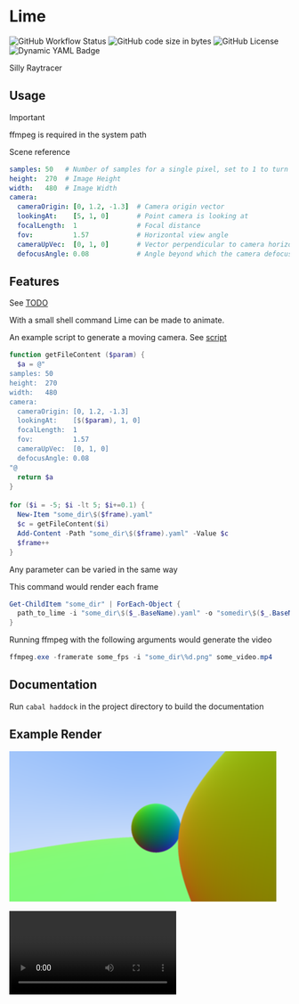 # Lime

![GitHub Workflow Status](https://img.shields.io/github/actions/workflow/status/Froxwin/Lime/haskell.yml?branch=master&style=for-the-badge&label=Haskell%20CI&logo=haskell)
![GitHub code size in bytes](https://img.shields.io/github/languages/code-size/Froxwin/Lime?color=%23f5c2e7&style=for-the-badge)
![GitHub License](https://img.shields.io/github/license/Froxwin/Lime?style=for-the-badge)
![Dynamic YAML Badge](https://img.shields.io/badge/dynamic/yaml?url=https%3A%2F%2Fraw.githubusercontent.com%2FFroxwin%2FLime%2Fmaster%2F.github%2Fworkflows%2Fhaskell.yml&query=%24%5B'jobs'%5D%5B'build'%5D%5B'steps'%5D%5B1%5D%5B'with'%5D%5B'cabal-version'%5D&label=Cabal&style=for-the-badge)

Silly Raytracer

## Usage

> [!IMPORTANT]
> ffmpeg is required in the system path

Scene reference
```yaml
samples: 50   # Number of samples for a single pixel, set to 1 to turn off anti-aliasing
height:  270  # Image Height
width:   480  # Image Width
camera:
  cameraOrigin: [0, 1.2, -1.3]  # Camera origin vector
  lookingAt:    [5, 1, 0]       # Point camera is looking at
  focalLength:  1               # Focal distance
  fov:          1.57            # Horizontal view angle
  cameraUpVec:  [0, 1, 0]       # Vector perpendicular to camera horizon
  defocusAngle: 0.08            # Angle beyond which the camera defocuses objects
```

## Features

See [TODO](TODO.md)

With a small shell command Lime can be made to animate.

An example script to generate a moving camera. See [script](Scripts/Stitch.ps1)

```ps1
function getFileContent ($param) {
  $a = @"
samples: 50
height:  270
width:   480
camera:
  cameraOrigin: [0, 1.2, -1.3]
  lookingAt:    [$($param), 1, 0]
  focalLength:  1
  fov:          1.57
  cameraUpVec:  [0, 1, 0]
  defocusAngle: 0.08
"@
  return $a
}

for ($i = -5; $i -lt 5; $i+=0.1) {
  New-Item "some_dir\$($frame).yaml"
  $c = getFileContent($i)
  Add-Content -Path "some_dir\$($frame).yaml" -Value $c
  $frame++
}
```

Any parameter can be varied in the same way

This command would render each frame
```ps1
Get-ChildItem "some_dir" | ForEach-Object {
  path_to_lime -i "some_dir\$($_.BaseName).yaml" -o "somedir\$($_.BaseName)"
}
```

Running ffmpeg with the following arguments would generate the video

```ps1
ffmpeg.exe -framerate some_fps -i "some_dir\%d.png" some_video.mp4
```

## Documentation

Run `cabal haddock` in the project directory to build the documentation

## Example Render

![Example Scene](Examples/Scene.png)

<video controls src="Examples/Scene.mp4" title="Example Animation"></video>
